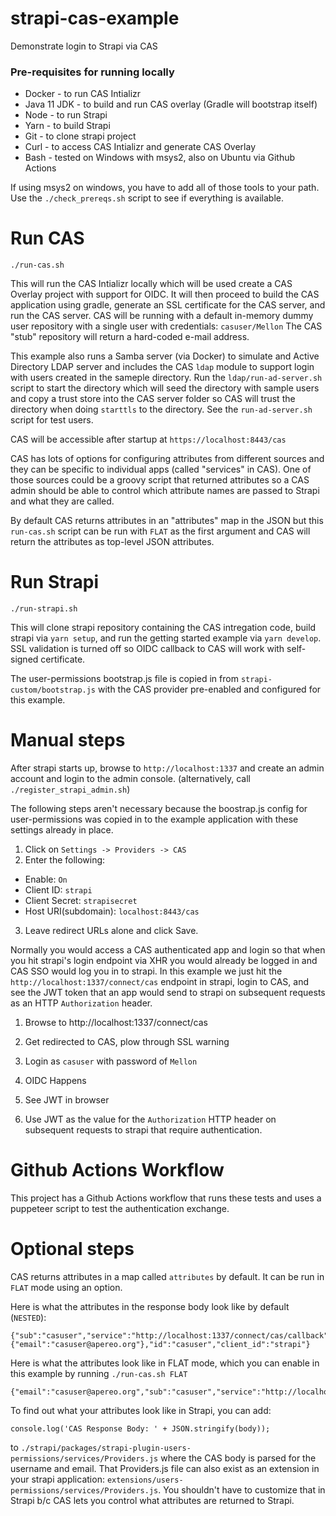 # strapi-cas-example
Demonstrate login to Strapi via CAS

### Pre-requisites for running locally
- Docker - to run CAS Intializr
- Java 11 JDK - to build and run CAS overlay (Gradle will bootstrap itself)
- Node - to run Strapi
- Yarn - to build Strapi
- Git - to clone strapi project
- Curl - to access CAS Intializr and generate CAS Overlay
- Bash - tested on Windows with msys2, also on Ubuntu via Github Actions

If using msys2 on windows, you have to add all of those tools to your path. 
Use the `./check_prereqs.sh` script to see if everything is available.


# Run CAS
```
./run-cas.sh
```
This will run the CAS Intializr locally which will be used create a CAS Overlay project with support for OIDC. 
It will then proceed to build the CAS application using gradle, generate an SSL certificate for the CAS server, and run the CAS server.
CAS will be running with a default in-memory dummy user repository with a single user with credentials: `casuser/Mellon`
The CAS "stub" repository will return a hard-coded e-mail address. 

This example also runs a Samba server (via Docker) to simulate and Active Directory LDAP server and includes the CAS `ldap` module to support login with users created in the sameple directory. Run the `ldap/run-ad-server.sh` script to start the directory which
will seed the directory with sample users and copy a trust store into the CAS server folder so CAS will trust the directory 
when doing `starttls` to the directory. See the `run-ad-server.sh` script for test users.

CAS will be accessible after startup at `https://localhost:8443/cas` 

CAS has lots of options for configuring attributes from different sources and they can be specific to individual apps
(called "services" in CAS). One of those sources could be a groovy script that returned attributes so a CAS admin should be 
able to control which attribute names are passed to Strapi and what they are called.

By default CAS returns attributes in an "attributes" map in the JSON but this `run-cas.sh` script can be run with `FLAT` as the 
first argument and CAS will return the attributes as top-level JSON attributes. 

# Run Strapi
```
./run-strapi.sh
```
This will clone strapi repository containing the CAS intregation code, build strapi via `yarn setup`, 
and run the getting started example via `yarn develop`. 
SSL validation is turned off so OIDC callback to CAS will work with self-signed certificate.

The user-permissions bootstrap.js file is copied in from `strapi-custom/bootstrap.js` with the CAS 
provider pre-enabled and configured for this example. 

# Manual steps
After strapi starts up, browse to `http://localhost:1337` and create an admin account and login to the admin console. (alternatively, call `./register_strapi_admin.sh`)

The following steps aren't necessary because the boostrap.js config for user-permissions was copied in 
to the example application with these settings already in place.

1. Click on `Settings -> Providers -> CAS`
2. Enter the following:
- Enable: `On`
- Client ID: `strapi`
- Client Secret: `strapisecret`
- Host URI(subdomain): `localhost:8443/cas`
3. Leave redirect URLs alone and click Save.

Normally you would access a CAS authenticated app and login so that when you hit strapi's login endpoint via XHR you 
would already be logged in and CAS SSO would log you in to strapi. 
In this example we just hit the `http://localhost:1337/connect/cas` endpoint in strapi, 
login to CAS, and see the JWT token that an app would send to strapi on subsequent requests as an HTTP `Authorization` header.

1. Browse to http://localhost:1337/connect/cas

2. Get redirected to CAS, plow through SSL warning

3. Login as `casuser` with password of `Mellon`

4. OIDC Happens

5. See JWT in browser

6. Use JWT as the value for the `Authorization` HTTP header on subsequent requests to strapi that require authentication. 

# Github Actions Workflow
This project has a Github Actions workflow that runs these tests and uses a puppeteer script to test the
authentication exchange.

# Optional steps
CAS returns attributes in a map called `attributes` by default. It can be run in `FLAT` mode using an option. 

Here is what the attributes in the response body look like by default (`NESTED`):
```
{"sub":"casuser","service":"http://localhost:1337/connect/cas/callback","auth_time":1615051264,"attributes":{"email":"casuser@apereo.org"},"id":"casuser","client_id":"strapi"}
```

Here is what the attributes look like in FLAT mode, which you can enable in this example by running `./run-cas.sh FLAT`
```
{"email":"casuser@apereo.org","sub":"casuser","service":"http://localhost:1337/connect/cas/callback","auth_time":1615052215,"id":"casuser","client_id":"strapi"}

```
To find out what your attributes look like in Strapi, you can add:
```
console.log('CAS Response Body: ' + JSON.stringify(body));
```
to `./strapi/packages/strapi-plugin-users-permissions/services/Providers.js` where the CAS body is parsed for the username and email. That Providers.js file can also exist as an extension in your strapi application: `extensions/users-permissions/services/Providers.js`. You shouldn't have to customize that in Strapi b/c CAS lets you control what attributes are returned to Strapi.
